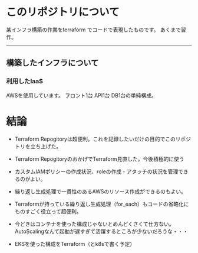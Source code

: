 # このリポジトリについて

某インフラ構築の作業をterraform でコードで表現したものです。
あくまで習作。

---

## 構築したインフラについて
### 利用したIaaS
AWSを使用しています。
フロント1台 API1台 DB1台の単純構成。

# 結論
- Terraform Repogitoryは超便利。これを記録したいだけの目的でこのリポジトリを立ち上げた。
- Terraform RepogitoryのおかげでTerraform見直した。今後積極的に使う
- カスタムIAMポリシーの作成状況、roleの作成・アタッチの状況を管理できるのがよい。
- 繰り返し生成処理で一貫性のあるAWSのリソース作成ができるのもよい。
- Terraformが持っている繰り返し生成処理（for_each）もコードの省略化にものすごく役立って超便利。

- 今どきはコンテナを使った構成じゃないとめんどくさくて仕方ない。AutoScalingなんて起動が遅すぎて活躍するところが少ないだろうな・・・
- EKSを使った構成をTerraform（とk8sで書く予定）





